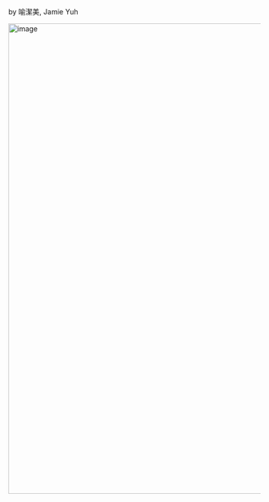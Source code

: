 by 喻潔美, Jamie Yuh

<img width="940" alt="image" src="https://github.com/user-attachments/assets/c5446255-d533-4f7b-888f-7db9b8269100" />
